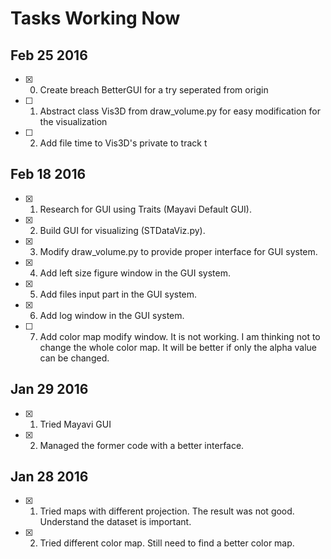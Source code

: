# Tasks Working Now

## Feb 25 2016
- [x] 0. Create breach BetterGUI for a try seperated from origin
- [ ] 1. Abstract class Vis3D from draw_volume.py for easy modification for the visualization
- [ ] 2. Add file time to Vis3D's private to track t

## Feb 18 2016
- [x] 1. Research for GUI using Traits (Mayavi Default GUI).
- [x] 2. Build GUI for visualizing (STDataViz.py).
- [x] 3. Modify draw_volume.py to provide proper interface for GUI system.
- [x] 4. Add left size figure window in the GUI system.
- [x] 5. Add files input part in the GUI system.
- [x] 6. Add log window in the GUI system.
- [ ] 7. Add color map modify window. It is not working. I am thinking not to change the whole color map. It will be better if only the alpha value can be changed.

## Jan 29 2016
- [x] 1. Tried Mayavi GUI
- [x] 2. Managed the former code with a better interface.

## Jan 28 2016
- [x] 1. Tried maps with different projection. The result was not good. Understand the dataset is important.
- [x] 2. Tried different color map. Still need to find a better color map.

